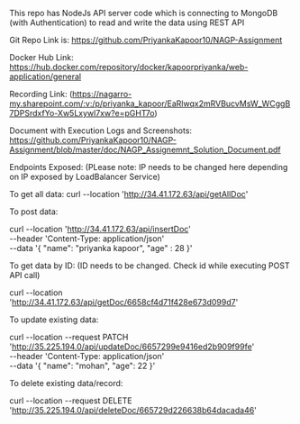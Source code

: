 This repo has NodeJs API server code which is connecting to MongoDB (with Authentication) to read and write the data using REST API

Git Repo Link is: https://github.com/PriyankaKapoor10/NAGP-Assignment

Docker Hub Link: https://hub.docker.com/repository/docker/kapoorpriyanka/web-application/general

Recording Link: (https://nagarro-my.sharepoint.com/:v:/p/priyanka_kapoor/EaRlwqx2mRVBucvMsW_WCggB7DPSrdxfYo-Xw5Lxywl7xw?e=pGHT7o)

Document with Execution Logs and Screenshots: https://github.com/PriyankaKapoor10/NAGP-Assignment/blob/master/doc/NAGP_Assignemnt_Solution_Document.pdf

Endpoints Exposed: (PLease note: IP needs to be changed here depending on IP exposed by LoadBalancer Service)

To get all data:
curl --location 'http://34.41.172.63/api/getAllDoc'

To post data:

curl --location 'http://34.41.172.63/api/insertDoc' \
--header 'Content-Type: application/json' \
--data '{
    "name": "priyanka kapoor",
    "age" : 28
}'

To get data by ID: (ID needs to be changed. Check id while executing POST API call)

curl --location 'http://34.41.172.63/api/getDoc/6658cf4d71f428e673d099d7'

To update existing data:

curl --location --request PATCH 'http://35.225.194.0/api/updateDoc/6657299e9416ed2b909f99fe' \
--header 'Content-Type: application/json' \
--data '{
    "name": "mohan",
    "age": 22
}'

To delete existing data/record:

curl --location --request DELETE 'http://35.225.194.0/api/deleteDoc/665729d226638b64dacada46'